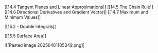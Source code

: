 
[[14.4 Tangent Planes and Linear Approximations]]
[[14.5 The Chain Rule]]
[[14.6 Directional Derivatives and Gradient Vector]]
[[14.7 Maximum and Minimum Values]]


[[15.2 - Double Integrals]]


[[15.5 Surface Area]]



![[Pasted image 20250401185349.png]]